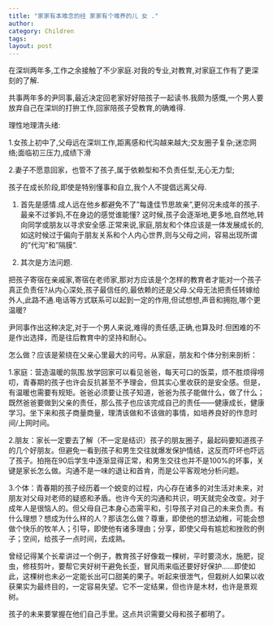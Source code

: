 ```yaml
---
title: "家家有本难念的经 家家有个难养的儿 女 ."
author:
category: Children
tags: 
layout: post
---
```

在深圳两年多,工作之余接触了不少家庭.对我的专业,对教育,对家庭工作有了更深刻的了解.

共事两年多的尹同事,最近决定回老家好好陪孩子一起读书.我颇为感慨,一个男人要放弃自己在深圳的打拚工作,回家陪孩子受教育,的确难得.

理性地理清头绪:

1.女孩上初中了,父母远在深圳工作,距离感和代沟越来越大;交友圈子复杂;迷恋网络;面临初三压力,成绩下滑

2.妻子不愿意回家，也管不了孩子,属于依赖型和不负责任型,无心无力型;

孩子在成长阶段,即使是特别懂事和自立,我个人不提倡远离父母.

1. 首先是感情.成人远在他乡都避免不了”每逢佳节思故亲”,更何况未成年的孩子.最亲不过爹妈,不在身边的感觉谁能懂? 这时候,孩子会逐渐地,更多地,自然地,转向同学或朋友以寻求安全感.正常来说,家庭,朋友和个体应该是一体发展成长的,如这时候过于偏向于朋友关系和个人内心世界,则与父母之间，容易出现所谓的”代沟”和”隔膜”.

2. 其次是方法问题.

把孩子寄宿在亲戚家,寄宿在老师家,那对方应该是个怎样的教育者才能对一个孩子真正负责任?从内心深处,孩子最信任的,最依赖的还是父母.父母无法把责任转嫁给外人,此路不通.电话等方式联系可以起到一定的作用,但试想想,声音和拥抱,哪个更温暖?

尹同事作出这种决定,对于一个男人来说,难得的责任感,正确,也算及时.但困难的不是作出选择，而是往后教育中的坚持和耐心。

怎么做？应该是萦绕在父亲心里最大的问号。从家庭，朋友和个体分别来剖析：

1.家庭：营造温暖的氛围.放学回家可以看见爸爸，每天可口的饭菜，烦不胜烦得唠叨，青春期的孩子也许会反抗甚至不予理会，但其实心里收获的是安全感。但是，有温暖也需要有规矩。爸爸必须要让孩子知道，爸爸为孩子能做什么，做了什么；既然爸爸要做到父亲的责任，那么孩子也应该完成自己的责任——健康成长，健康学习。坐下来和孩子商量商量，理清该做和不该做的事情，如培养良好的作息时间/上网时间。

2.朋友：家长一定要去了解（不一定是结识）孩子的朋友圈子，最起码要知道孩子的几个好朋友。但避免一看到孩子和男生交往就爆发保护情结，这反而吓坏也吓远了孩子。拍拖在90后学生中逐渐显得正常，和男生交往也并不是100%的坏事，关键是家长怎么做。沟通不是一味的退让和首肯，而是公平客观地分析问题。

3.个体：青春期的孩子经历着一个蜕变的过程，内心存在诸多的对生活对未来，对朋友对父母对老师的疑惑和矛盾。也许今天的沟通和共识，明天就完全改变。对于成年人是很恼人的。但父母自己本身心态需平和，引导孩子对自己的未来负责。有什么理想？想成为什么样的人？那该怎么做？尊重，即使他的想法幼稚，可能会想做个快乐的牧羊人；引导，即使他有诸多理由；分享，即使父母有尴尬和挫败的例子；空间，给孩子一点时间，去成熟。

曾经记得某个长辈讲过一个例子，教育孩子好像栽一棵树，平时要浇水，施肥，捉虫，修枝剪叶，要帮它夹好树干避免长歪，冒风雨来临还要好好保护……即使如此，这棵树也未必一定能长出可口甜美的果子。听起来很泄气，但栽树人如果以收获果实为最终目的，一定容易失望。它不一定结果，但也许是木材，也许是景观树。

孩子的未来要掌握在他们自己手里。这点共识需要父母和孩子都明了。

